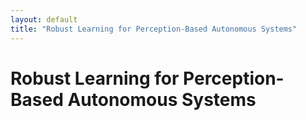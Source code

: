 ```yaml
---
layout: default
title: "Robust Learning for Perception-Based Autonomous Systems"
---
```


# Robust Learning for Perception-Based Autonomous Systems

